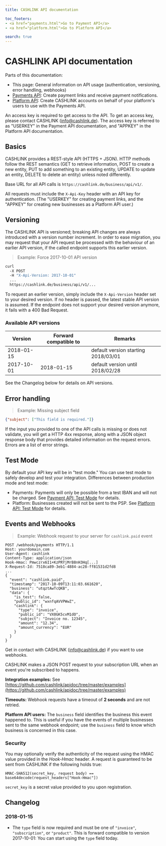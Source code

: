 ```yaml
---
title: CASHLINK API documentation

toc_footers:
- <a href="payments.html">Go to Payment API</a>
- <a href="platform.html">Go to Platform API</a>

search: true
---
```


# CASHLINK API documentation

Parts of this documentation:

- This page: General information on API usage (authentication, versioning, error handling, webhooks)
- [Payments API](payments.html): Create payment links and receive payment notifications.
- [Platform API](platform.html): Create CASHLINK accounts on behalf of your platform's users to use with the Payments API.

An access key is required to get access to the API. To get an access key, please contact CASHLINK (info@cashlink.de). The access key is referred to as "USERKEY" in the Payment API documentation, and "APPKEY" in the Platform API documentation.

## Basics

CASHLINK provides a REST-style API (HTTPS + JSON). HTTP methods follow the REST semantics (GET to retrieve information, POST to create a new entity, PUT to add something to an existing entity, UPDATE to update an entity, DELETE to delete an entity) unless noted differently.

Base URL for all API calls is `https://cashlink.de/business/api/v1/`.

All requests must include the `X-Api-Key` header with an API key for authentication. (The "USERKEY" for creating payment links, and the "APPKEY" for creating new businesses as a Platform API user.)

## Versioning
The CASHLINK API is versioned; breaking API changes are always introduced with a version number increment. In order to ease migration, you may request that your API request be processed with the behaviour of an earlier API version, if the called endpoint supports this earlier version.

> Example: Force 2017-10-01 API version

```sh
curl
  -X POST
  -H "X-Api-Version: 2017-10-01"
  ...
  https://cashlink.de/business/api/v1/...
```

To request an earlier version, simply include the `X-Api-Version` header set to your desired version. If no header is passed, the latest stable API version is assumed. If the endpoint does not support your desired version anymore, it fails with a 400 Bad Request.

### Available API versions

Version    | Forward compatible to | Remarks
-----------|-----------------------|----------------------
2018-01-15 |                       | default version starting 2018/03/01
2017-10-01 | 2018-01-15            | default version until 2018/02/28

See the Changelog below for details on API versions.

## Error handling

> Example: Missing subject field

```json
{"subject": ["This field is required."]}
```

If the input you provided to one of the API calls is missing or does not validate, you will get a HTTP 4xx response, along with a JSON object response body that provides detailed information on the request errors. Errors are a list of error strings.

## Test Mode

By default your API key will be in "test mode." You can use test mode to safely develop and test your integration.  Differences between production mode and test mode:

- Payments: Payments will only be possible from a test IBAN and will not be charged. See [Payment API: Test Mode](/payments.html#test-mode) for details.
- Platform: Businesses created will not be sent to the PSP. See [Platform API: Test Mode](/platform.html#test-mode) for details.

## Events and Webhooks

> Example: Webhook request to your server for `cashlink.paid` event

```
POST /webhook/payments HTTP/1.1
Host: yourdomain.com
User-Agent: cashlink
Content-Type: application/json
Hook-Hmac: Pmwczrx6I1+KzPRYjMrB8nH3Hq[...]
X-Request-Id: 7518ca89-3eb1-4884-ac28-ff81531d2fd8
...
{
  "event": "cashlink.paid",
  "timestamp": "2017-10-09T13:11:03.661620",
  "business": "utqztAwTcQKB",
  "data": {
    "is_test": false,
    "public_id": "wxnfqAVVPWwZ",
    "cashlink": {
      "type": "invoice",
      "public_id": "VX0GK5cvM1dO",
      "subject": "Invoice no. 12345",
      "amount": "12.34",
      "amount_currency": "EUR"
    }
  }
}
```

Get in contact with CASHLINK (info@cashlink.de) if you want to use webhooks.

CASHLINK makes a JSON POST request to your subscription URL when an event you're subscribed to happens.

**Integration examples:** See [https://github.com/cashlink/apidoc/tree/master/examples](https://github.com/cashlink/apidoc/tree/master/examples)

**Timeouts:** Webhook requests have a timeout of **2 seconds** and are not retried.

**Platform API users:** The `business` field identifies the business this event happened to. This is useful if you have the events of multiple businesses sent to the same webhook endpoint; use the `business` field to know which business is concerned in this case.

### Security

You may optionally verify the authenticity of the request using the HMAC value provided in the *Hook-Hmac* header. A request is guaranteed to be sent from CASHLINK if the following holds true:

`HMAC-SHA512(secret_key, request body) == base64decode(request_headers["Hook-Hmac"])`

`secret_key` is a secret value provided to you upon registration.

## Changelog

### 2018-01-15

- The `type` field is now required and must be one of `"invoice"`, `"subscription"`, or `"product"`.
  This is forward compatible to version 2017-10-01: You can start using the `type` field today.
